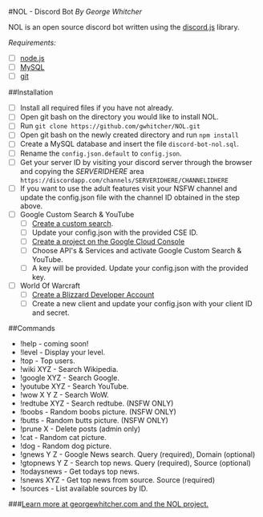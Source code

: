 #NOL - Discord Bot
*By George Whitcher*

NOL is an open source discord bot written using the [discord.js](https://discord.js.org) library.

*Requirements:*
- [ ] [node.js](http://nodejs.org)
- [ ] [MySQL](https://www.mysql.com)
- [ ] [git](https://git-scm.com)

##Installation
- [ ] Install all required files if you have not already.
- [ ] Open git bash on the directory you would like to install NOL.
- [ ] Run `git clone https://github.com/gwhitcher/NOL.git`
- [ ] Open git bash on the newly created directory and run `npm install`
- [ ] Create a MySQL database and insert the file `discord-bot-nol.sql`.
- [ ] Rename the `config.json.default` to `config.json`.
- [ ] Get your server ID by visiting your discord server through the browser and copying the *SERVERIDHERE* area `https://discordapp.com/channels/SERVERIDHERE/CHANNELIDHERE`
- [ ] If you want to use the adult features visit your NSFW channel and update the config.json file with the channel ID obtained in the step above.
- [ ] Google Custom Search & YouTube
    - [ ] [Create a custom search](https://cse.google.com/cse/all).
    - [ ] Update your config.json with the provided CSE ID.
    - [ ] [Create a project on the Google Cloud Console](https://console.cloud.google.com)
    - [ ] Choose API's & Services and activate Google Custom Search & YouTube.
    - [ ] A key will be provided.  Update your config.json with the provided key.
- [ ] World Of Warcraft
    - [ ] [Create a Blizzard Developer Account](https://develop.battle.net)
    - [ ] Create a new client and update your config.json with your client ID and secret.
    
##Commands
* !help - coming soon!
* !level - Display your level.
* !top - Top users.
* !wiki XYZ - Search Wikipedia.
* !google XYZ - Search Google.
* !youtube XYZ - Search YouTube.
* !wow X Y Z - Search WoW.
* !redtube XYZ - Search redtube. (NSFW ONLY)
* !boobs - Random boobs picture. (NSFW ONLY)
* !butts - Random butts picture. (NSFW ONLY)
* !prune X - Delete posts (admin only)
* !cat - Random cat picture.
* !dog - Random dog picture.
* !gnews Y Z - Google News search.  Query (required), Domain (optional)
* !gtopnews Y Z - Search top news.  Query (required), Source (optional)
* !todaysnews - Get todays top news.
* !snews XYZ - Get top news from source.  Source (required)
* !sources - List available sources by ID.

###[Learn more at georgewhitcher.com and the NOL project.](https://github.com/gwhitcher/NOL.git)
